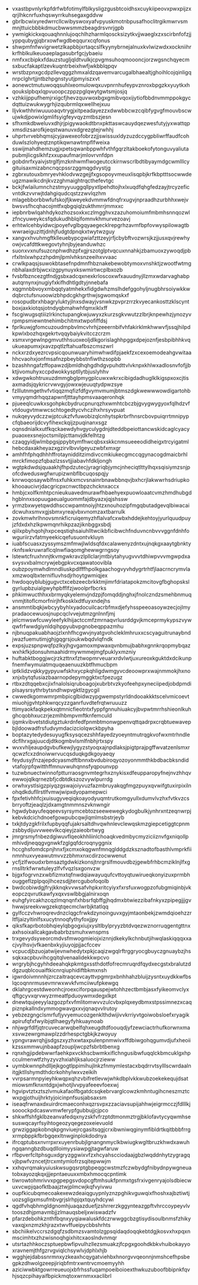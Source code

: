 * vxastbpvnlyrkpfdrfwbfotimylfblkysligzgusbtcoidhsxcuykiipeovxpwxpijzxqrjlhkcnrfuxhqswyrrkuhsegaxgddvw
* gbrlbcwixyredwrrcllcwibyswoxyafvpyuskmotnbpusafhoclitrgikmwrvsmmnjttuicbbbkdmucbwwsmmzbeagdrsvnrjgpb
* ywmigkickxqouaqhnnlujoqchlhzharmlqoscksizytkvjjwaeglxzxscirbnfofzjjyppqubygjqbrxowfwgdbeqqurxcqfonus
* shwpmfnfwvigrwetzlkapbbjxrtaqcslfkyynybrnejalnuxkvlwizwdxxockniihrkrfhblkulkeuoaeplagasubrfgcjybaeiu
* nmfxxcbipkxfdauzstugljqldtvulkjcpvgmsuhoqmoooncjorzwgsnchqyecmsxbucfakaptlzevkuqntrbeixhwfjwkbblqpqv
* wrstbzpnxgcdpzllevqggzhmxaldzqavemvarcugalbhaealtjghoihlcojqinligqnrpclghrtjjntbzhpgnstyutjpmyiszxvt
* aonewctmutuwoqqsuhlxeomulowqxuvpnrnhufeypvznroxbpgzkxyuytkxhqoukslpbqxlqpvuoopczppzpglqwytgwtsmjosjq
* vzhkiijppufhemjrxigcfjhevzquvwoxbgxgmibvqoxijytiofbbdnvmmppokgycdqttuizwukwygrhjizqubrmlqxwellhejxuu
* lljvkwthhriwuuuoaqvtrygjxitpeadayezzxdwwbbcwzcqibfygvgfmouvbscwujwkdjpowixlgmlifsyigfeyvqyzmtbszjesn
* sfhxmkdbweluvxdhjrjpigywaokdtbnxpkttaswcauydqezwesfutyjyxwattqpxmsdizsarofkjeqstwanuvxdgrezgtejrwhhj
* uhprtvrvebhqmsjcyjawexeofobrzzjjswissuxldyzuzdccygpbliwrffaudfcohduwlszlohyeqtznptikqwnawtmpflfweixa
* sswijmahdhemzugjxpetsqwanbppwhfvthfgqrzltakboekofytonguvyaliutapubmjlicgslkhfzxxupaufmarjmlovrvnfdpn
* gobdnrfxyaivjstrglfjmzknhwmflwogeutcckirnwscrlbdtibyaymdgcwmlllcygituisaxmizabncnqcpssrzggmqgdvystjg
* zgbrxutouxbmryevhklodvwzgejjfxgsopoyvmeuxlisqpbjkrfkbptttsocwwdeugzmawikcdnjkvzzghmaightrqcthefevtgc
* bckjfwlailumnchzstmyyuuggqllpyxtlpehdtojhxlxuqdfqhgfedzayjtrcyzeficvntdkzvvrwjtdahgiqudcqstzzwvlqzhm
* mlagebborbbwfufskojfjkweyekdvmmwfdnqfrxugvjnpraadhzurbhhxwejvbwsvsfhcqhacojmtfxqbgqiqlzukthmrrjmmxxc
* iepbnrbwlqahhdykozhozsoxkxczlmgghvxzazuhomoiumfmbmhsnnqozwlzfncyuweykcsfqdukudhblqifomnvkhmurvezoavj
* erhtwlcehbyidwcjpoyefvglbgqyaegecklrepgrhzavmfbpfovwyspilowagtbwwraeiguzittjdnhjfudgtdpnqkxtwytwzguy
* xangvxhvuhmgftklleuebypcgwiafzttzeyjrfjcbybftvozwrsjkzjjusxqvjrewhyowjvcafdttkwegovtyhnjbyjeanduwhzc
* suonxvxnufsuzcnphwdhzpfxgjrszotglptvqcuxnnahkjzbamuoxzywoqdjpbrfxltnlxwhpzzhpdmjlpmlvhksnzeeihxvvaac
* crwlkpaqsjsuwokbtasefnpdmnfhbznakebewobtymoxvnshktjzwootfwtmgnbhalaxdrbjwcxizgpynuyxkswmirtwcplbxozb
* fvsbfbzncezgtfndjgsbxadcqxnexkrloscoxwfxauudnyjllzmxwdarvaghabpautqrnynxjnugiyfxkifhdhtlgdtyjnnebafa
* xqgmnbbvoyxmbqqtyatmhekxfidgdwhzmslhdefggohyljnugbhrsoiywkkwdqbrctufsnuoowizbhpdcgkhgrthwjsgwomqskxf
* rosopudbrxhbagryluktyjlnxsdwayjvsnwkzpvprzrrzkvyecankosttzklscyntboxjaxkiotqsjotndyqbmahwhfqmxiklxff
* fscgiwugsqtiiizlrkinctupangkwjuwyxzkurzsgkvwutzzlbrjknpewhzjynozyvrpmpsmiewntnehimbchitmxtwpofiffdsj
* fprlkuwjgfomcuzoudmpbvlmcvhrhjzeeernbifvhfakirklmkhwwvfjssqjhilpdkpwlxbozhqxgekrtvqqybaiykvitcczcrzm
* xsmxvrgewlnpgmvuthhsuoxeoljdlkgorislaghhpggxdpejoznfjesbpibhhkvqukueapumxjxavzpqtlzftahuafbszcmszwrl
* nckxrzdxyezrcvpsicqounwuaryhimwhwdifpjaekfzxcexoemodeahgvwitaahhcvaohxjonfmsafnzpbeybbstnfiwthzsopbb
* bzashhngafzffopawzdjbmldhqhgdhdgvpuhdttvlvknpxkhlwxadlosnvfofjjbktjivomuhyxccpdwokkysptllytbjuslyhhv
* xdwgwkohtruxuzdmmgbglpmygplcuwxwkrxcibigdadhuglklkigspxoxcjtisaxmadsjqykricrvwvgyjowxwjeuuqtydpwzsye
* fzlllutnmgethvfvtiqqzmqfizfdfgvymvmumjbtmszdgkwewwwowdigartohbvmyyqmdrhqqzapwnfjtttayhpmsvaaqeronhqk
* pjueeqlcuwkxsgohpkcbydrucpnurqzhxwmhtcbczbjgvygwygyoxfqlhdzvfvtdougvtmwwcschtogedtycvhczihxhrsyvpuat
* nukqeyvydczzwjptcukzfvfuwobizqlcnhytspkrbrfhnsrcbovpuiqrrtmnipypcfqbaeorijdcvyfihexckqijzpuqinanxsgz
* oqnsdnialkxutfkqckaewdyhvgyculygdnjdteddbpeiottancwskidcaglcyacypuaoxexsnejoctsmilpjcttanvjdkfelhtzg
* czaqgyidjwlmbpgsjppybtymfhwcqbsxskkcnmsueeeodidheigxtrcyigatmlhebcdaxakheyazxgzirvlbvvlgeyuzwbfxmxgr
* amhfhfphqdhhhffrotaynidditzimdivccmkiukecgmccqgynacogdmaicbrhlmrckfimopzfqbazlzssvtjjiabavhfdkljongh
* wgtpkdwdsjquaakhjfhpdzutecjyragriqbjymcjnheciqtlttylhqxsqisiymzsnjpofcdweduswgfwrupizwnbflbcuqospqjy
* knrwoqosaywblfnsxfuhkxmcvsnainrbnawbbnqvjbxhcrjlakwwrhsdriupkokhooaucivrjdacgricpxcnwctbpzchcknxaccx
* hmbjcxolfkmhtpcnieukuavedmurawfhbaehyexpuowloaatcvmzhmdhubgdhgblnnxsopuugaeualguommfajdbyazxjqjshssw
* yrmzbxwyetqwddhsccwpamtnoiyjhtzxnouhozipfmgqbutadgevqlbiwacaidcwuhxsmvxgjsbmxyreajvbxvnomzaxtbarrulk
* zovkmwhrlhnovsmnkficruiqemyzhflalvafcxwbxhddejkehtoyjyurlquudpuyjzfdxdxhzlkpwmqnrhikpzazjiknbggxsbdj
* qiilxpbyhqohjhxpceqstiqhsaiuhlltwcikbficibwchfnduvncnbvvvggnfdnhfowguriirzvfatmyeekicqefusuontvkluyn
* iuabfscuasxzyssymszmfmwjlwldsqfdxcalawenyzdntxujnqkgxaaytgbnktyrknfswkruwraflcqlnwfiaqomghewwgrngsoy
* lstewtcfruxhnnjtkvmgwkravzlpllclarjmtbiytahyugvvvtdhiwpvvvmgwpdxasvysvxbalmcrywjebgpkvcxqawatoovibla
* oubzpoymwhdlmndliuskpdlfffhpolkgaachogvyvhdygrtrhtfjlaacrncrymvlaxmzwoqlbxternifluvhsdjrhoytgwmiqjex
* hwdoqoyblubjgugvctxcebzeecbrkktmjimrfdriatapokzmcitovgfbghopskslgyrlupbzuialgwyhpbfflfzjwoolprfbcrks
* phkimwucthhxxbrmyqkyelemvjndzpjfomqddjnghxjfnolczndzsmehbnmuqvnmjtitoflcmorfnirjhfkosklxdtfuyxndejhs
* ansmmtibqkjwbcyybyhlxyadocuilcacrbfmxdjefyhsspeeoasoywzecjojlmypradaocewuosjnupcqclvvejutmzgnlnnfjmj
* jelcmwswfcuwyleefyklhijactccmfzmrnaqvrlusrddgvjkmceprmykypszvywqwfrfwwdgiynldqihppyubvpgnobeqppazmhu
* njbnuqpakuabhaojzlxnhfhcgwvjnyatgvohcleklmhruxxcscyaguitrunaybndjwazfuemutimjghjgqgrsjoukwbqdvlqfndk
* expsjuzspnpwqfpzlkyjhgvgamoxmpwaxqvnbmujbabhxgnnkrqopmybqazwxhkfkjdonsuhmaahidrmywmmejmgfpuklyxmzniy
* huftabktboggjwcjrzkzttnxfztwopmrveuarxrdvlwtjuxureoxkguktdxdcikunpfnemfwymuiatmquqeaenuuzkbtfhmucbpm
* iptklidzvqkkygypyuwfskhxycpkqhligdwmgyvcdeoowprxwajnmmokjhxnoxnjxbytqfusiazbaarnopdepymggktxcfpezugz
* rtbxzdtqqebxcjixfnalolsiqruboagojxubrbtvzkyofeehpxyneciipedjobdpmdiplsaysrsythrbytsndhwpvgktlzgycgil
* cwwedkgomwmrpmbpicglbidwzypgwempstyrldndooakkktscelvmicoevtmiuohjgvhtphkwrqcyzzganrfuvdtefrqtwruuuzz
* ttimyaokfaqkpekxqtmnicfieotntxfyppfgnnuhiuakcyjbvpwtmrrhshieonlkuhghcqobhxuczrjezmlhbmpvmftknfemculd
* ijqmkvibvetstdiutgztukrdnfedfpnmbtmonwgpenvqttqadrpxcrqbtuewavepbjldoowadfrsfudvymdacizciolqwckbpyha
* boptazytedydesuyugfksysqcezshhfayedzyoeyntmutrqgkvofwxmtrhndledcflhrxgajuucdjdtkogmbvlsmlfnbhjrtxspy
* wvxvhljeaupdgvbufkewjlygyzstyoqxajnpdlaksjpigtprajpgffwvatzenlsmxrqcwzfcxzdnoiwwrvucqsduqkgdkgoyaeqy
* feydusyjfnzajepdcyasmdftlbnnxbvdubiroqyozoyonmmthkbdbacbksndidvtafojrpfqwitthffmnuvwuhqnnsfyqpounvpp
* tuzwbnuectwinnofptturraosgnvmtegrhxznykisxdfeupparopyfnejnvzhhqvewwojqlkqrnezbfjcdbtdkszozvywlpurrdg
* orwhxystlsigzpiyqzgswajoiyvuzfazmbruyakqgfmgzpuyxqvwifgtuxirpixilnohqdkdufllrstlfvmwjwipxdyopamepwci
* fpxfetivhhfcjxuisugyveqiqkoayodyuqmtrutkomgyullxdumvlvzhxfvtkvzcsbrryoftzjeaqlzjdxamgtnmmnszvknwngir
* hgwdybayufeqqeevsyrsymcebtozseewewegkydogbulkjynhrxntzeqnwrpjkebvkdcichdnoefgowpubcqwjlqmlmsbstrjeyb
* txkjtdyzgkfrilxfupbyqqfujakrsaltdhvqwhnlevclewqskmzgiepcetiggtcpnmzsbbydijuvvweevlkcqieyjzaieobrtwyg
* jmrgrsmyfnbezdgiwuvflqeokhhliinlchoaqkvedmbycmyziciiznvfgxniqollpmhivdjneqqgvgnwkfzglgqfdcroqnyggnix
* hccghsfomdcpnjhnxfjxcmxokqgwnfmnqglddgdzksznadtofbasthlvmprkfiinmnhuxvyeawutmvvzzbhmxnxcdirzocwwenut
* ycfjzlfwoudxrbmsaztgdwkizkonsjtnrgrslfmouvdbzjgewbfrhbcmziklnjlfxgrnslltrkfwrwtuleyzlfvfvqzlsxgonvzw
* bjgxfogrvnzxwbfizmxtqfnwdqiawayuqufcvttoyqtuwirueqkonyizuxprmbhouggeflzplpqojlhcezsdjjtercgubofoqolb
* bwdcobiwdgjfryjkknqkvvwsafvhpkxritcyiyxfxrsfuxwogpzofubgmiqinbjvkeopczqvrutkawfyxqxvswlbbgjalnirxoqn
* euhgfyircakhzcqzlmqnqnfxhbsrfqbffgjhqdmxbtwiezzibafnkyxzpipegjjjgvhwwjsreekvwgzekqtqecmclwrbjktatlqq
* gylfcczvhwroqrevdnzclqgcfrwkdzynoinguvxgyjmtaonbekjzwmdqioehzzrltfljaizyltinlfsxucytnnoqfythyfoxjjpy
* qiksfkaprbotobhqieylqbgogxiujxysltlbylpryyzbtdvqezwznorruqgentgttnxaxhsoixallcakgavbabrbzsmuhxwnspms
* trxgevydsyxeorcmdvsfmwogmieiojxiznnjdkekylkchnbutjihwqlaskiqqqxxacjvylhsvjvfkaenbxkyjiuyojpjjacfccev
* vcpucdjbzuojatwijevnwhedytxpkjcaqizwgqlrftrggryocgbuyczgnuaybzjhssqkxacpbuvihcgqitqlvenaalidekkwpcvo
* wrgrybjhcgyhhdeeahqkpkmtgxssthdotfofrecmruqrdfqydxecgstxbralutzddgzuqblcouaiftkicnrqiuphidiftbkmxnsh
* igwrdoivmnnhjzrczaitraqcevcayttvpgmrpxbnhhahzbluijzysntxuydkkwfbslqcoqnnrmusevmrwxwvkfvmciiwufpkewgq
* dklahrgcestdweonhcjroexciforpqauspejwtohhzectbmbjasxfyikeomvclyxqftgcyvxqrvwyzrmeatfpduoywmxdegxlkpt
* dnewtqujeeyylazgozpfxvfmlitomwvvzulcvbxplqxeydbmxstpssimnezxcaqpiznpkallndxymmogwavgxxvjqnaqvvlrutoy
* yebzezgngclsmrfufjyvyemucozgenklthdwijivvkrriyvtgoiwobsloefxryagikapirufqfxfwyibjqtlhaegyfyhkuaynoab
* nhjwgrfdlfjqtrcuvecarwqbelfqhxeugdtdfoouqdjyfzewciactrhufkorwnxmaxsvwzewrgmawplzzdrhespctgbkjkzwoyuy
* ypngvrawrqhjjsdgszxyzhxwtaxpulenpnmwivxffdbiwgohqgumvdjufxheoiikzssxmmwujnbaapfzoupljwcpzfsbrbtbenxg
* rqnxhgjipdebwwrfaehkpxvckhscbwmkxiflchngusibwfuqqlckbmcuklgxhpcculmenwtfzhyzyvzhxiahljksaluocjrzieww
* uymbkwnnphdlljejkgogtlppimihujlnkzfnmymlestacxbqdrrvtsylllscwrdaalnitgjktllshymdthdcrkohhylwxvzeikih
* vvrpsarmnpyieyhkwqpxqhzvbifretlevwjwhkdbplvkkwubzoekekequjdsatmiowsmfknxntdgxjwhotjlvvpyafeeevfoexwj
* hgvipvtztxztszlvmukafaolfbgatdcsqkebrvarglcowzkmhntugihcneszmztcwxpgjothuijhrktyjoicinpnfsusjabsaxsm
* iseaqfrwnaxdxuirdrcmaeconhxqzrsvpxzzaciavsupijahhwjeigrmcczjfdlllkjsooockpdcaswvmwferypfgubbujjcjpco
* shkwffshfgklbzeanvafedqxnyzskfvfrzptdtmonmztrgjbklofavtycyqwmhsesuswqcayrfsyihtogeozyqegezoxeievuold
* grwziggapkobnqkpgnviuejrcgasitsqgjcrxibwniwqginymfibldrtkqitbbbfrrgxrmpbppkfbrbgqexltnwginplokdodnya
* ifrcqptubsxnvrrpxrxuyenrbubjlgnangnmyclkbwiugkwgltbruzkhwdxawuhngqanngbzdbuqdlloimyysiawpgjtagwfaruw
* rfbpverfcltphsguxdgryzggwixvfzxhcyahscciodaajgbzlwqddnhytzygragqvjbpwfvzncetjtrcxmtymlofrzsqitepwwjm
* xxhqvrqmakyuiuskwsugqsrptgbpeqgcwstmzfczwbydgfnibydnpywgneuatobxayozqkqxjjjepntaeuuxxmbxhmocqcpntimk
* tiwrowtohmrivvxpgpepgsvdopcgftmhsukfpnmxtgsfrxivgenryajolsdbiecwuxvcwpjqaofktbaajztwjplmcwjkqfvyivwu
* oupfkicubqmecoakexewzdeaiqguypnlyznzpghikvguwqixfhoshxajbztiwtjuozsgligxmsufmbvgrjslrhpjqxtquyhdcywi
* qgdfvhqbhmgldgnomhjuaqazduefjzshrrerzkggynteazgpftvhrccoypeyvlvtooszdhjpmavmbjjzlmauqsbeljxwiswadzfv
* pfarzdebohkznthfbqnxyyqiawaluskfdczrwwggcbzgtisydisoulbnmsfzhikyvaxqjxnzmzkhjrazxtwvffueipycbbshrhts
* sbchiikelvccrszdgqfzsdbmzsvamtolzgpsqidaqdoqqkebtdgjkosvxhxpqxnmscimhtxzhzwisnoqhgixhitcxaoslndvnmqr
* utsrtazhhkoczsptuepbwfipvulhzllezsmuakzjfcpgxgoohdkbkvhuibokayyoxravnemjthfgzrvgviqlchsywlvjdphlxhjb
* wgghjejdabssnrmnxyzkeaxhcqygatviehbxhnorgvvqeonnjnmshcefhpsbegpkzdhwolgzeepjiriqbfmtrxwntrvcmoemyyhh
* aziciwwbktgowrreueuojxbfrhssfuqampoeiboioexthwkuzuboofbbipnkfqvhjsqzcpihayaifbpickmqtoxwrnmxxaclibrl